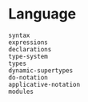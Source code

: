# Language
```{toctree}
syntax
expressions
declarations
type-system
types
dynamic-supertypes
do-notation
applicative-notation
modules
```
